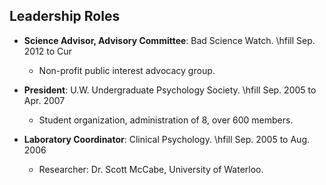 ## Leadership Roles

* **Science Advisor, Advisory Committee**: Bad Science Watch.
    \hfill Sep. 2012 to Cur 
	+ Non-profit public interest advocacy group.

* **President**: U.W. Undergraduate Psychology Society.
\hfill Sep. 2005 to Apr. 2007
	+ Student organization, administration of 8, over 600
	    members.

* **Laboratory Coordinator**: Clinical Psychology. \hfill Sep. 2005 to Aug. 2006
	+ Researcher: Dr. Scott McCabe, University of Waterloo.

